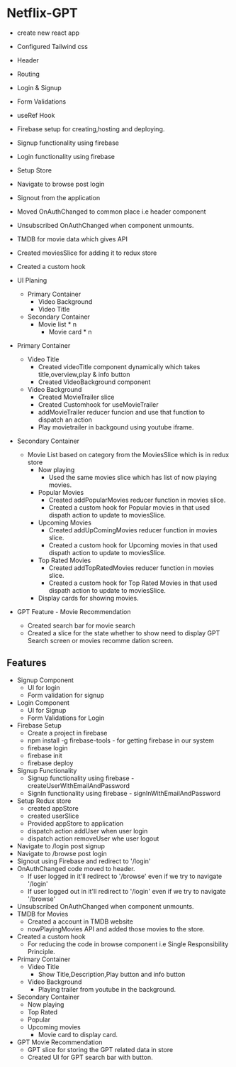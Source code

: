 # Netflix-GPT
- create new react app
- Configured Tailwind css
- Header
- Routing
- Login & Signup
- Form Validations
- useRef Hook
- Firebase setup for creating,hosting and deploying.
- Signup functionality using firebase
- Login functionality using firebase
- Setup Store 
- Navigate to browse post login
- Signout from the application
- Moved OnAuthChanged to common place i.e header component
- Unsubscribed OnAuthChanged when component unmounts.
- TMDB for movie data which gives API
- Created moviesSlice for adding it to redux store
- Created a custom hook 
- UI Planing
  - Primary Container
    - Video Background
    - Video Title
  - Secondary Container
    - Movie list * n
      - Movie card * n
- Primary Container
  - Video Title
    - Created videoTitle component dynamically which takes title,overview,play & info button
    - Created VideoBackground component
  - Video Background
    - Created MovieTrailer slice 
    - Created Customhook for useMovieTrailer
    - addMovieTrailer reducer funcion and use that function to dispatch an action
    - Play movietrailer in backgound using youtube iframe.
- Secondary Container
  - Movie List based on category from the MoviesSlice which is in redux store
    - Now playing
      - Used the same movies slice which has list of now playing movies.
    - Popular Movies
      - Created addPopularMovies reducer function in movies slice.
      - Created a custom hook for Popular movies in that used dispath action to update to moviesSlice.
    - Upcoming Movies
      - Created addUpComingMovies reducer function in movies slice.
      - Created a custom hook for Upcoming movies in that used dispath action to update to moviesSlice.
    - Top Rated Movies
      - Created addTopRatedMovies reducer function in movies slice.
      - Created a custom hook for Top Rated Movies in that used dispath action to update to moviesSlice.
     - Display cards for showing movies.

- GPT Feature - Movie Recommendation
  - Created search bar for movie search
  - Created a slice for the state whether to show need  to display GPT Search screen or movies recomme dation screen.

## Features
- Signup Component
  - UI for login
  - Form validation for signup
- Login Component
  - UI for Signup
  - Form Validations for Login
- Firebase Setup
  - Create a project in firebase
  - npm install -g firebase-tools - for getting firebase in our system
  - firebase login
  - firebase init
  - firebase deploy
- Signup Functionality
  - Signup functionality using firebase - createUserWithEmailAndPassword
  - SignIn functionality using firebase - signInWithEmailAndPassword
- Setup Redux store
  - created appStore
  - created userSlice
  - Provided appStore to application
  - dispatch action addUser when user login
  - dispatch action removeUser whe user logout
- Navigate to /login post signup
- Navigate to /browse post login
- Signout using Firebase and redirect to '/login'
- OnAuthChanged code moved to header.
  - If user logged in it'll redirect to '/browse' even if we try to navigate '/login'
  - If user logged out in it'll redirect to '/login' even if we try to navigate '/browse'
- Unsubscribed OnAuthChanged when component unmounts.
- TMDB for Movies
  - Created a account in TMDB website
  - nowPlayingMovies API and added those movies to the store.
- Created a custom hook
  - For reducing the code in browse component i.e Single Responsibility Principle.
- Primary Container
  - Video Title 
    - Show Title,Description,Play button and info button
  - Video Background
    - Playing trailer from youtube in the background.
- Secondary Container
  - Now playing 
  - Top Rated 
  - Popular 
  - Upcoming movies 
    - Movie card to display card. 
- GPT Movie Recommendation
  - GPT slice for storing the GPT related data in store
  - Created UI for GPT search bar with button.